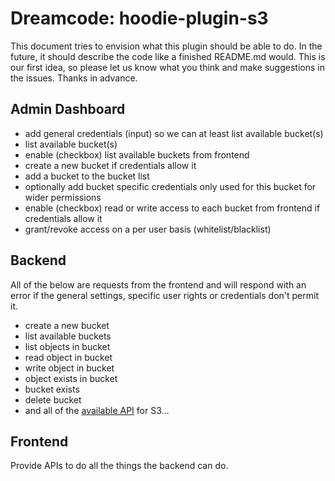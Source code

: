 # Dreamcode: hoodie-plugin-s3

This document tries to envision what this plugin should be able to do. In the future, it should describe the code like a finished README.md would. This is our first idea, so please let us know what you think and make suggestions in the issues. Thanks in advance.

## Admin Dashboard

* add general credentials (input) so we can at least list available bucket(s)
* list available bucket(s)
* enable (checkbox) list available buckets from frontend
* create a new bucket if credentials allow it
* add a bucket to the bucket list
* optionally add bucket specific credentials only used for this bucket for wider permissions
* enable (checkbox) read or write access to each bucket from frontend if credentials allow it
* grant/revoke access on a per user basis (whitelist/blacklist)

## Backend

All of the below are requests from the frontend and will respond with an error if the general settings, specific user rights or credentials don't permit it.

* create a new bucket
* list available buckets
* list objects in bucket
* read object in bucket
* write object in bucket
* object exists in bucket
* bucket exists
* delete bucket
* and all of the [available API](http://docs.aws.amazon.com/AWSJavaScriptSDK/latest/frames.html) for S3...

## Frontend

Provide APIs to do all the things the backend can do.